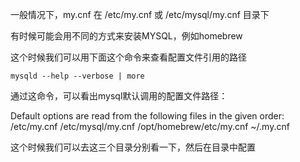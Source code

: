 一般情况下，my.cnf 在 /etc/my.cnf 或 /etc/mysql/my.cnf 目录下

有时候可能会用不同的方式来安装MYSQL，例如homebrew 

这个时候我们可以用下面这个命令来查看配置文件引用的路径
```shell
mysqld --help --verbose | more
```

通过这命令，可以看出mysql默认调用的配置文件路径：

Default options are read from the following files in the given order:
/etc/my.cnf /etc/mysql/my.cnf /opt/homebrew/etc/my.cnf ~/.my.cnf

这个时候我们可以去这三个目录分别看一下，然后在目录中配置